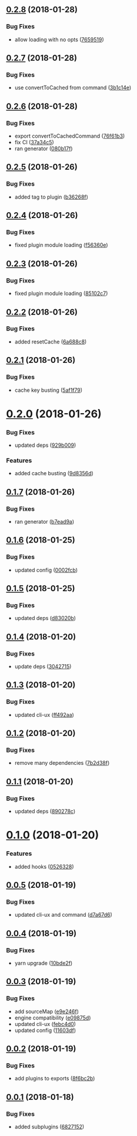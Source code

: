 <a name="0.2.8"></a>
## [0.2.8](https://github.com/dxcli/loader/compare/3b1c14ef01749b893b0a6a9c10b4d690a56f140e...v0.2.8) (2018-01-28)


### Bug Fixes

* allow loading with no opts ([7659519](https://github.com/dxcli/loader/commit/7659519))

<a name="0.2.7"></a>
## [0.2.7](https://github.com/dxcli/loader/compare/37a34c5ec0c06c40ecc260b28c27c3deb8555809...v0.2.7) (2018-01-28)


### Bug Fixes

* use convertToCached from command ([3b1c14e](https://github.com/dxcli/loader/commit/3b1c14e))

<a name="0.2.6"></a>
## [0.2.6](https://github.com/dxcli/loader/compare/b36268ffb31d262c8e79fcbff5d38b6675c924c7...v0.2.6) (2018-01-28)


### Bug Fixes

* export convertToCachedCommand ([76f61b3](https://github.com/dxcli/loader/commit/76f61b3))
* fix CI ([37a34c5](https://github.com/dxcli/loader/commit/37a34c5))
* ran generator ([080b17f](https://github.com/dxcli/loader/commit/080b17f))

<a name="0.2.5"></a>
## [0.2.5](https://github.com/dxcli/loader/compare/f56360e6816a4bbe877fd97444b502905f07c4a8...v0.2.5) (2018-01-26)


### Bug Fixes

* added tag to plugin ([b36268f](https://github.com/dxcli/loader/commit/b36268f))

<a name="0.2.4"></a>
## [0.2.4](https://github.com/dxcli/loader/compare/85102c7ffe301e424a7800034f205eb149952d15...v0.2.4) (2018-01-26)


### Bug Fixes

* fixed plugin module loading ([f56360e](https://github.com/dxcli/loader/commit/f56360e))

<a name="0.2.3"></a>
## [0.2.3](https://github.com/dxcli/loader/compare/6a688c847f7964f6d6d2c858b69ef8f6dfd755e3...v0.2.3) (2018-01-26)


### Bug Fixes

* fixed plugin module loading ([85102c7](https://github.com/dxcli/loader/commit/85102c7))

<a name="0.2.2"></a>
## [0.2.2](https://github.com/dxcli/loader/compare/5af1f7980444de32f0cc4bed3e03aee3f8209589...v0.2.2) (2018-01-26)


### Bug Fixes

* added resetCache ([6a688c8](https://github.com/dxcli/loader/commit/6a688c8))

<a name="0.2.1"></a>
## [0.2.1](https://github.com/dxcli/loader/compare/929b009e05f2edaaa1c02d9605d9d8d3f9fa0da0...v0.2.1) (2018-01-26)


### Bug Fixes

* cache key busting ([5af1f79](https://github.com/dxcli/loader/commit/5af1f79))

<a name="0.2.0"></a>
# [0.2.0](https://github.com/dxcli/loader/compare/b7ead9ad26d80406730b5b0699fcf29bd909996f...v0.2.0) (2018-01-26)


### Bug Fixes

* updated deps ([929b009](https://github.com/dxcli/loader/commit/929b009))


### Features

* added cache busting ([9d8356d](https://github.com/dxcli/loader/commit/9d8356d))

<a name="0.1.7"></a>
## [0.1.7](https://github.com/dxcli/loader/compare/0002fcb5bb63cfdd05ae82d019ff6fe935125202...v0.1.7) (2018-01-26)


### Bug Fixes

* ran generator ([b7ead9a](https://github.com/dxcli/loader/commit/b7ead9a))

<a name="0.1.6"></a>
## [0.1.6](https://github.com/dxcli/loader/compare/d83020bd46d3edcbee35c84eb311cadaad6cc728...v0.1.6) (2018-01-25)


### Bug Fixes

* updated config ([0002fcb](https://github.com/dxcli/loader/commit/0002fcb))

<a name="0.1.5"></a>
## [0.1.5](https://github.com/dxcli/loader/compare/547fa237e4059d713d2cfeff2cd2f6852b665527...v0.1.5) (2018-01-25)


### Bug Fixes

* updated deps ([d83020b](https://github.com/dxcli/loader/commit/d83020b))

<a name="0.1.4"></a>
## [0.1.4](https://github.com/dxcli/loader/compare/169a48bd24c38e2a874f55c24dd4ef0dbb3ccb6a...v0.1.4) (2018-01-20)


### Bug Fixes

* update deps ([3042715](https://github.com/dxcli/loader/commit/3042715))

<a name="0.1.3"></a>
## [0.1.3](https://github.com/dxcli/loader/compare/7b2d38f81698970c5a6e06a1f370ec8c28705c6d...v0.1.3) (2018-01-20)


### Bug Fixes

* updated cli-ux ([ff492aa](https://github.com/dxcli/loader/commit/ff492aa))

<a name="0.1.2"></a>
## [0.1.2](https://github.com/dxcli/loader/compare/890278cbd41a2bc1b37ce5b72a934824d142d2f7...v0.1.2) (2018-01-20)


### Bug Fixes

* remove many dependencies ([7b2d38f](https://github.com/dxcli/loader/commit/7b2d38f))

<a name="0.1.1"></a>
## [0.1.1](https://github.com/dxcli/loader/compare/0526328102a6b0819a7978868c412d79d0af4ee7...v0.1.1) (2018-01-20)


### Bug Fixes

* updated deps ([890278c](https://github.com/dxcli/loader/commit/890278c))

<a name="0.1.0"></a>
# [0.1.0](https://github.com/dxcli/loader/compare/d7a67d6dc3b11b6bc227a2f5263927d6a87ce907...v0.1.0) (2018-01-20)


### Features

* added hooks ([0526328](https://github.com/dxcli/loader/commit/0526328))

<a name="0.0.5"></a>
## [0.0.5](https://github.com/dxcli/loader/compare/10bde2fde38cae2c0a6458e550196c12642b703f...v0.0.5) (2018-01-19)


### Bug Fixes

* updated cli-ux and command ([d7a67d6](https://github.com/dxcli/loader/commit/d7a67d6))

<a name="0.0.4"></a>
## [0.0.4](https://github.com/dxcli/loader/compare/11603df40264ce207b904febaf0aad266c93a3b8...v0.0.4) (2018-01-19)


### Bug Fixes

* yarn upgrade ([10bde2f](https://github.com/dxcli/loader/commit/10bde2f))

<a name="0.0.3"></a>
## [0.0.3](https://github.com/dxcli/loader/compare/8f6bc2bb16fd1c7af6c445b978626a275b42e15f...v0.0.3) (2018-01-19)


### Bug Fixes

* add sourceMap ([e9e246f](https://github.com/dxcli/loader/commit/e9e246f))
* engine compatibility ([e09875d](https://github.com/dxcli/loader/commit/e09875d))
* updated cli-ux ([febc4d0](https://github.com/dxcli/loader/commit/febc4d0))
* updated config ([11603df](https://github.com/dxcli/loader/commit/11603df))

<a name="0.0.2"></a>
## [0.0.2](https://github.com/dxcli/loader/compare/7190ce410b07d52dc04fe1f424da8d16b297a0a7...v0.0.2) (2018-01-19)


### Bug Fixes

* add plugins to exports ([8f6bc2b](https://github.com/dxcli/loader/commit/8f6bc2b))

<a name="0.0.1"></a>
## [0.0.1](https://github.com/dxcli/loader/compare/8c109274b4cc4c46f09d5cc7de48f275e2392d73...v0.0.1) (2018-01-18)


### Bug Fixes

* added subplugins ([6827152](https://github.com/dxcli/loader/commit/6827152))
